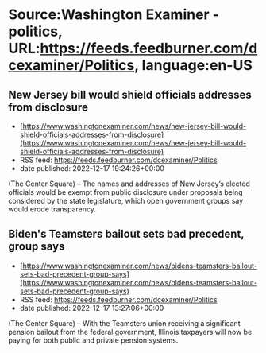 # Source:Washington Examiner - politics, URL:https://feeds.feedburner.com/dcexaminer/Politics, language:en-US

## New Jersey bill would shield officials addresses from disclosure
 - [https://www.washingtonexaminer.com/news/new-jersey-bill-would-shield-officials-addresses-from-disclosure](https://www.washingtonexaminer.com/news/new-jersey-bill-would-shield-officials-addresses-from-disclosure)
 - RSS feed: https://feeds.feedburner.com/dcexaminer/Politics
 - date published: 2022-12-17 19:24:26+00:00

(The Center Square) – The names and addresses of New Jersey’s elected officials would be exempt from public disclosure under proposals being considered by the state legislature, which open government groups say would erode transparency.

## Biden's Teamsters bailout sets bad precedent, group says
 - [https://www.washingtonexaminer.com/news/bidens-teamsters-bailout-sets-bad-precedent-group-says](https://www.washingtonexaminer.com/news/bidens-teamsters-bailout-sets-bad-precedent-group-says)
 - RSS feed: https://feeds.feedburner.com/dcexaminer/Politics
 - date published: 2022-12-17 13:27:06+00:00

(The Center Square) – With the Teamsters union receiving a significant pension bailout from the federal government, Illinois taxpayers will now be paying for both public and private pension systems.

